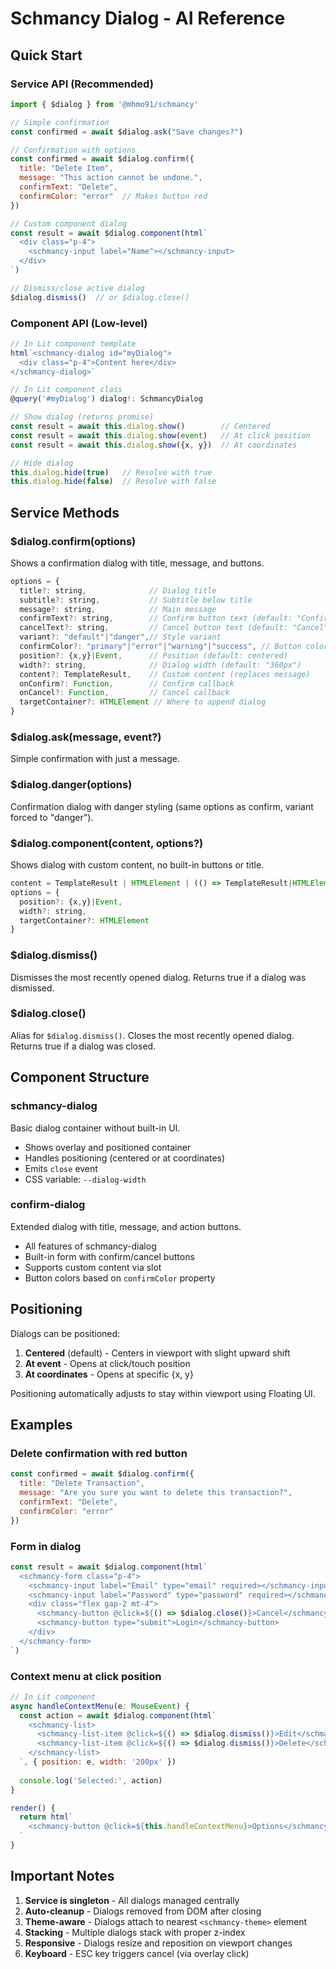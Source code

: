 # Schmancy Dialog - AI Reference

## Quick Start

### Service API (Recommended)
```js
import { $dialog } from '@mhmo91/schmancy'

// Simple confirmation
const confirmed = await $dialog.ask("Save changes?")

// Confirmation with options
const confirmed = await $dialog.confirm({
  title: "Delete Item",
  message: "This action cannot be undone.",
  confirmText: "Delete",
  confirmColor: "error"  // Makes button red
})

// Custom component dialog
const result = await $dialog.component(html`
  <div class="p-4">
    <schmancy-input label="Name"></schmancy-input>
  </div>
`)

// Dismiss/close active dialog
$dialog.dismiss()  // or $dialog.close()
```

### Component API (Low-level)
```js
// In Lit component template
html`<schmancy-dialog id="myDialog">
  <div class="p-4">Content here</div>
</schmancy-dialog>`

// In Lit component class
@query('#myDialog') dialog!: SchmancyDialog

// Show dialog (returns promise)
const result = await this.dialog.show()        // Centered
const result = await this.dialog.show(event)   // At click position
const result = await this.dialog.show({x, y})  // At coordinates

// Hide dialog
this.dialog.hide(true)   // Resolve with true
this.dialog.hide(false)  // Resolve with false
```

## Service Methods

### $dialog.confirm(options)
Shows a confirmation dialog with title, message, and buttons.

```js
options = {
  title?: string,              // Dialog title
  subtitle?: string,           // Subtitle below title
  message?: string,            // Main message
  confirmText?: string,        // Confirm button text (default: "Confirm")
  cancelText?: string,         // Cancel button text (default: "Cancel")
  variant?: "default"|"danger",// Style variant
  confirmColor?: "primary"|"error"|"warning"|"success", // Button color
  position?: {x,y}|Event,      // Position (default: centered)
  width?: string,              // Dialog width (default: "360px")
  content?: TemplateResult,    // Custom content (replaces message)
  onConfirm?: Function,        // Confirm callback
  onCancel?: Function,         // Cancel callback
  targetContainer?: HTMLElement // Where to append dialog
}
```

### $dialog.ask(message, event?)
Simple confirmation with just a message.

### $dialog.danger(options)
Confirmation dialog with danger styling (same options as confirm, variant forced to "danger").

### $dialog.component(content, options?)
Shows dialog with custom content, no built-in buttons or title.

```js
content = TemplateResult | HTMLElement | (() => TemplateResult|HTMLElement)
options = {
  position?: {x,y}|Event,
  width?: string,
  targetContainer?: HTMLElement
}
```

### $dialog.dismiss()
Dismisses the most recently opened dialog. Returns true if a dialog was dismissed.

### $dialog.close()
Alias for `$dialog.dismiss()`. Closes the most recently opened dialog. Returns true if a dialog was closed.

## Component Structure

### schmancy-dialog
Basic dialog container without built-in UI.
- Shows overlay and positioned container
- Handles positioning (centered or at coordinates)
- Emits `close` event
- CSS variable: `--dialog-width`

### confirm-dialog
Extended dialog with title, message, and action buttons.
- All features of schmancy-dialog
- Built-in form with confirm/cancel buttons
- Supports custom content via slot
- Button colors based on `confirmColor` property

## Positioning

Dialogs can be positioned:
1. **Centered** (default) - Centers in viewport with slight upward shift
2. **At event** - Opens at click/touch position
3. **At coordinates** - Opens at specific {x, y}

Positioning automatically adjusts to stay within viewport using Floating UI.

## Examples

### Delete confirmation with red button
```js
const confirmed = await $dialog.confirm({
  title: "Delete Transaction",
  message: "Are you sure you want to delete this transaction?",
  confirmText: "Delete",
  confirmColor: "error"
})
```

### Form in dialog
```js
const result = await $dialog.component(html`
  <schmancy-form class="p-4">
    <schmancy-input label="Email" type="email" required></schmancy-input>
    <schmancy-input label="Password" type="password" required></schmancy-input>
    <div class="flex gap-2 mt-4">
      <schmancy-button @click=${() => $dialog.close()}>Cancel</schmancy-button>
      <schmancy-button type="submit">Login</schmancy-button>
    </div>
  </schmancy-form>
`)
```

### Context menu at click position
```js
// In Lit component
async handleContextMenu(e: MouseEvent) {
  const action = await $dialog.component(html`
    <schmancy-list>
      <schmancy-list-item @click=${() => $dialog.dismiss()}>Edit</schmancy-list-item>
      <schmancy-list-item @click=${() => $dialog.dismiss()}>Delete</schmancy-list-item>
    </schmancy-list>
  `, { position: e, width: '200px' })
  
  console.log('Selected:', action)
}

render() {
  return html`
    <schmancy-button @click=${this.handleContextMenu}>Options</schmancy-button>
  `
}
```

## Important Notes

1. **Service is singleton** - All dialogs managed centrally
2. **Auto-cleanup** - Dialogs removed from DOM after closing
3. **Theme-aware** - Dialogs attach to nearest `<schmancy-theme>` element
4. **Stacking** - Multiple dialogs stack with proper z-index
5. **Responsive** - Dialogs resize and reposition on viewport changes
6. **Keyboard** - ESC key triggers cancel (via overlay click)